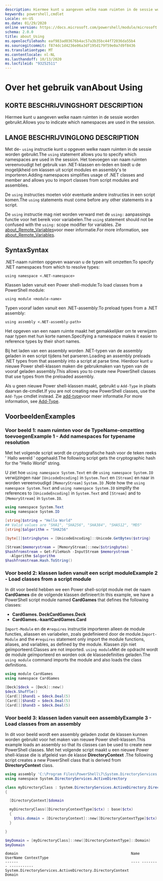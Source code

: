 ```yaml
---
description: Hiermee kunt u aangeven welke naam ruimten in de sessie worden gebruikt.
keywords: powershell,cmdlet
Locale: en-US
ms.date: 01/29/2020
online version: https://docs.microsoft.com/powershell/module/microsoft.powershell.core/about/about_using?view=powershell-7.1&WT.mc_id=ps-gethelp
schema: 2.0.0
title: about_Using
ms.openlocfilehash: eaf983ad03676b4ac57a3b35bc44f72036da55b4
ms.sourcegitcommit: f874dc1d4236e06a3df195d179f59e0a7d9f8436
ms.translationtype: MT
ms.contentlocale: nl-NL
ms.lasthandoff: 10/13/2020
ms.locfileid: "93252511"
---
```

# <a name="about-using"></a><span data-ttu-id="53bbb-104">Over het gebruik van</span><span class="sxs-lookup"><span data-stu-id="53bbb-104">About Using</span></span>

## <a name="short-description"></a><span data-ttu-id="53bbb-105">KORTE BESCHRIJVING</span><span class="sxs-lookup"><span data-stu-id="53bbb-105">SHORT DESCRIPTION</span></span>
<span data-ttu-id="53bbb-106">Hiermee kunt u aangeven welke naam ruimten in de sessie worden gebruikt.</span><span class="sxs-lookup"><span data-stu-id="53bbb-106">Allows you to indicate which namespaces are used in the session.</span></span>

## <a name="long-description"></a><span data-ttu-id="53bbb-107">LANGE BESCHRIJVING</span><span class="sxs-lookup"><span data-stu-id="53bbb-107">LONG DESCRIPTION</span></span>

<span data-ttu-id="53bbb-108">Met de- `using` instructie kunt u opgeven welke naam ruimten in de sessie worden gebruikt.</span><span class="sxs-lookup"><span data-stu-id="53bbb-108">The `using` statement allows you to specify which namespaces are used in the session.</span></span> <span data-ttu-id="53bbb-109">Het toevoegen van naam ruimten vereenvoudigt het gebruik van .NET-klassen en-leden en biedt u de mogelijkheid om klassen uit script modules en assembly's te importeren.</span><span class="sxs-lookup"><span data-stu-id="53bbb-109">Adding namespaces simplifies usage of .NET classes and member and allows you to import classes from script modules and assemblies.</span></span>

<span data-ttu-id="53bbb-110">De `using` instructies moeten vóór eventuele andere instructies in een script komen.</span><span class="sxs-lookup"><span data-stu-id="53bbb-110">The `using` statements must come before any other statements in a script.</span></span>

<span data-ttu-id="53bbb-111">De `using` instructie mag niet worden verward met de `using:` aanpassings functie voor het bereik voor variabelen.</span><span class="sxs-lookup"><span data-stu-id="53bbb-111">The `using` statement should not be confused with the `using:` scope modifier for variables.</span></span> <span data-ttu-id="53bbb-112">Zie [about_Remote_Variables](about_Remote_Variables.md)voor meer informatie.</span><span class="sxs-lookup"><span data-stu-id="53bbb-112">For more information, see [about_Remote_Variables](about_Remote_Variables.md).</span></span>

## <a name="syntax"></a><span data-ttu-id="53bbb-113">Syntax</span><span class="sxs-lookup"><span data-stu-id="53bbb-113">Syntax</span></span>

<span data-ttu-id="53bbb-114">.NET-naam ruimten opgeven waarvan u de typen wilt omzetten:</span><span class="sxs-lookup"><span data-stu-id="53bbb-114">To specify .NET namespaces from which to resolve types:</span></span>

```
using namespace <.NET-namespace>
```

<span data-ttu-id="53bbb-115">Klassen laden vanuit een Power shell-module:</span><span class="sxs-lookup"><span data-stu-id="53bbb-115">To load classes from a PowerShell module:</span></span>

```
using module <module-name>
```

<span data-ttu-id="53bbb-116">Typen vooraf laden vanuit een .NET-assembly:</span><span class="sxs-lookup"><span data-stu-id="53bbb-116">To preload types from a .NET assembly:</span></span>

```
using assembly <.NET-assembly-path>
```

<span data-ttu-id="53bbb-117">Het opgeven van een naam ruimte maakt het gemakkelijker om te verwijzen naar typen met hun korte namen.</span><span class="sxs-lookup"><span data-stu-id="53bbb-117">Specifying a namespace makes it easier to reference types by their short names.</span></span>

<span data-ttu-id="53bbb-118">Bij het laden van een assembly worden .NET-typen van de assembly geladen in een script tijdens het parseren.</span><span class="sxs-lookup"><span data-stu-id="53bbb-118">Loading an assembly preloads .NET types from that assembly into a script at parse time.</span></span> <span data-ttu-id="53bbb-119">Hierdoor kunt u nieuwe Power shell-klassen maken die gebruikmaken van typen van de vooraf geladen assembly.</span><span class="sxs-lookup"><span data-stu-id="53bbb-119">This allows you to create new PowerShell classes that use types from the preloaded assembly.</span></span>

<span data-ttu-id="53bbb-120">Als u geen nieuwe Power shell-klassen maakt, gebruikt u `Add-Type` in plaats daarvan de-cmdlet.</span><span class="sxs-lookup"><span data-stu-id="53bbb-120">If you are not creating new PowerShell classes, use the `Add-Type` cmdlet instead.</span></span> <span data-ttu-id="53bbb-121">Zie [add-type](xref:Microsoft.PowerShell.Utility.Add-Type)voor meer informatie.</span><span class="sxs-lookup"><span data-stu-id="53bbb-121">For more information, see [Add-Type](xref:Microsoft.PowerShell.Utility.Add-Type).</span></span>

## <a name="examples"></a><span data-ttu-id="53bbb-122">Voorbeelden</span><span class="sxs-lookup"><span data-stu-id="53bbb-122">Examples</span></span>

### <a name="example-1---add-namespaces-for-typename-resolution"></a><span data-ttu-id="53bbb-123">Voor beeld 1: naam ruimten voor de TypeName-omzetting toevoegen</span><span class="sxs-lookup"><span data-stu-id="53bbb-123">Example 1 - Add namespaces for typename resolution</span></span>

<span data-ttu-id="53bbb-124">Met het volgende script wordt de cryptografische hash voor de teken reeks ' Hallo wereld ' opgehaald.</span><span class="sxs-lookup"><span data-stu-id="53bbb-124">The following script gets the cryptographic hash for the "Hello World" string.</span></span>

<span data-ttu-id="53bbb-125">U ziet hoe `using namespace System.Text` en de `using namespace System.IO` verwijzingen naar `[UnicodeEncoding]` in `System.Text` en `[Stream]` en naar in worden vereenvoudigd `[MemoryStream]` `System.IO` .</span><span class="sxs-lookup"><span data-stu-id="53bbb-125">Note how the `using namespace System.Text` and `using namespace System.IO` simplify the references to `[UnicodeEncoding]` in `System.Text` and `[Stream]` and to `[MemoryStream]` in `System.IO`.</span></span>

```powershell
using namespace System.Text
using namespace System.IO

[string]$string = "Hello World"
## Valid values are "SHA1", "SHA256", "SHA384", "SHA512", "MD5"
[string]$algorithm = "SHA256"

[byte[]]$stringbytes = [UnicodeEncoding]::Unicode.GetBytes($string)

[Stream]$memorystream = [MemoryStream]::new($stringbytes)
$hashfromstream = Get-FileHash -InputStream $memorystream `
  -Algorithm $algorithm
$hashfromstream.Hash.ToString()
```

### <a name="example-2---load-classes-from-a-script-module"></a><span data-ttu-id="53bbb-126">Voor beeld 2: klassen laden vanuit een script module</span><span class="sxs-lookup"><span data-stu-id="53bbb-126">Example 2 - Load classes from a script module</span></span>

<span data-ttu-id="53bbb-127">In dit voor beeld hebben we een Power shell-script module met de naam **CardGames** die de volgende klassen definieert:</span><span class="sxs-lookup"><span data-stu-id="53bbb-127">In this example, we have a PowerShell script module named **CardGames** that defines the following classes:</span></span>

- <span data-ttu-id="53bbb-128">**CardGames. Deck**</span><span class="sxs-lookup"><span data-stu-id="53bbb-128">**CardGames.Deck**</span></span>
- <span data-ttu-id="53bbb-129">**CardGames.-kaart**</span><span class="sxs-lookup"><span data-stu-id="53bbb-129">**CardGames.Card**</span></span>

<span data-ttu-id="53bbb-130">`Import-Module` en de `#requires` instructie importeren alleen de module functies, aliassen en variabelen, zoals gedefinieerd door de module.</span><span class="sxs-lookup"><span data-stu-id="53bbb-130">`Import-Module` and the `#requires` statement only import the module functions, aliases, and variables, as defined by the module.</span></span> <span data-ttu-id="53bbb-131">Klassen zijn niet geïmporteerd.</span><span class="sxs-lookup"><span data-stu-id="53bbb-131">Classes are not imported.</span></span> <span data-ttu-id="53bbb-132">`using module`Met de opdracht wordt de module geïmporteerd en worden ook de klassedefinities geladen.</span><span class="sxs-lookup"><span data-stu-id="53bbb-132">The `using module` command imports the module and also loads the class definitions.</span></span>

```powershell
using module CardGames
using namespace CardGames

[Deck]$deck = [Deck]::new()
$deck.Shuffle()
[Card[]]$hand1 = $deck.Deal(5)
[Card[]]$hand2 = $deck.Deal(5)
[Card[]]$hand3 = $deck.Deal(5)
```

### <a name="example-3---load-classes-from-an-assembly"></a><span data-ttu-id="53bbb-133">Voor beeld 3: klassen laden vanuit een assembly</span><span class="sxs-lookup"><span data-stu-id="53bbb-133">Example 3 - Load classes from an assembly</span></span>

<span data-ttu-id="53bbb-134">In dit voor beeld wordt een assembly geladen zodat de klassen kunnen worden gebruikt voor het maken van nieuwe Power shell-klassen.</span><span class="sxs-lookup"><span data-stu-id="53bbb-134">This example loads an assembly so that its classes can be used to create new PowerShell classes.</span></span> <span data-ttu-id="53bbb-135">Met het volgende script maakt u een nieuwe Power shell-klasse die is afgeleid van de klasse **DirectoryContext** .</span><span class="sxs-lookup"><span data-stu-id="53bbb-135">The following script creates a new PowerShell class that is derived from **DirectoryContext** class.</span></span>

```powershell
using assembly 'C:\Program Files\PowerShell\7\System.DirectoryServices.dll'
using namespace System.DirectoryServices.ActiveDirectory

class myDirectoryClass : System.DirectoryServices.ActiveDirectory.DirectoryContext
{

  [DirectoryContext]$domain

  myDirectoryClass([DirectoryContextType]$ctx) : base($ctx)
  {
    $this.domain = [DirectoryContext]::new([DirectoryContextType]$ctx)
  }

}

$myDomain = [myDirectoryClass]::new([DirectoryContextType]::Domain)
$myDomain
```

```Output
domain                                                    Name UserName ContextType
------                                                    ---- -------- -----------
System.DirectoryServices.ActiveDirectory.DirectoryContext                    Domain
```

